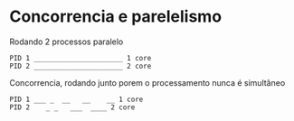 # Concorrencia e parelelismo

Rodando 2 processos paralelo

```
PID 1 ______________________ 1 core
PID 2 ______________________ 2 core
```

Concorrencia, rodando junto porem o processamento nunca é simultâneo

```
PID 1 ___ _  __   __    __ 1 core
PID 2    _ _   ___  ____ 2 core
```
